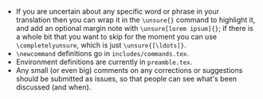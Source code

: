- If you are uncertain about any specific word or phrase in your translation then you can wrap it in the `\unsure{}` command to highlight it, and add an optional margin note with `\unsure[lorem ipsum]{}`; if there is a whole bit that you want to skip for the moment you can use `\completelyunsure`, which is just `\unsure{[\ldots]}`.
- `\newcommand` definitions go in `includes/commands.tex`.
- Environment definitions are currently in `preamble.tex`.
- Any small (or even big) comments on any corrections or suggestions should be submitted as issues, so that people can see what's been discussed (and when).
